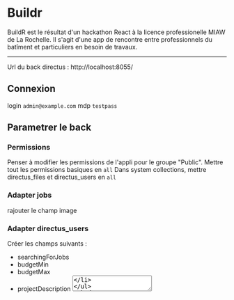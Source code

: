 # Buildr
BuildR est le résultat d'un hackathon React à la licence professionelle MIAW de La Rochelle. Il s'agit d'une app de rencontre entre professionnels du batîment et particuliers en besoin de travaux.

---



Url du back directus : http://localhost:8055/

## Connexion

login `admin@example.com`
mdp `testpass`

## Parametrer le back

### Permissions

Penser à modifier les permissions de l'appli pour le groupe "Public".
Mettre tout les permissions basiques en `all`
Dans system collections, mettre directus_files et directus_users en `all`

### Adapter jobs

rajouter le champ image <File>

### Adapter directus_users

Créer les champs suivants :

- searchingForJobs <manyToMany>
- budgetMin <int>
- budgetMax <int>
- projectDescription <textarea>
